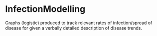 # InfectionModelling

Graphs (logistic) produced to track relevant rates of infection/spread of disease for given a verbally detailed description of disease trends.

